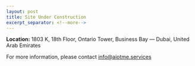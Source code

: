 ```yaml
---
layout: post
title: Site Under Construction
excerpt_separator: <!--more-->
---
```

**Location:** 1803 K, 18th Floor, Ontario Tower, Business Bay — Dubai, United Arab Emirates


For more information, please contact [info@aiotme.services](mailto:info@aiotme.services)

<!--more-->
